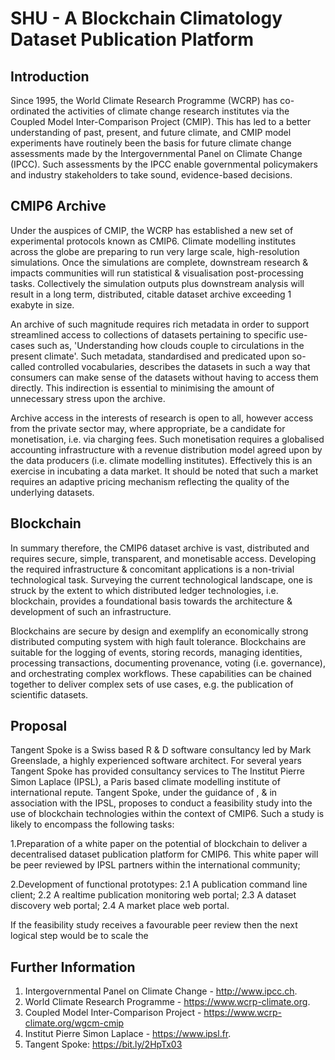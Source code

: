 # SHU - A Blockchain Climatology Dataset Publication Platform

## Introduction

Since 1995, the World Climate Research Programme (WCRP) has co-ordinated the activities of climate change research institutes via the Coupled Model Inter-Comparison Project (CMIP).  This has led to a better understanding of past, present, and future climate, and CMIP model experiments have routinely been the basis for future climate change assessments made by the Intergovernmental Panel on Climate Change (IPCC).  Such assessments by the IPCC enable governmental policymakers and industry stakeholders to take sound, evidence-based decisions.  

## CMIP6 Archive

Under the auspices of CMIP, the WCRP has established a new set of experimental protocols known as CMIP6.  Climate modelling institutes across the globe are preparing to run very large scale, high-resolution simulations.  Once the simulations are complete, downstream research & impacts communities will run statistical & visualisation post-processing tasks.  Collectively the simulation outputs plus downstream analysis will result in a long term, distributed, citable dataset archive exceeding 1 exabyte in size.  

An archive of such magnitude requires rich metadata in order to support streamlined access to collections of datasets pertaining to specific use-cases such as, 'Understanding how clouds couple to circulations in the present climate'.  Such metadata, standardised and predicated upon so-called controlled vocabularies, describes the datasets in such a way that consumers can make sense of the datasets without having to access them directly.  This indirection is essential to minimising the amount of unnecessary stress upon the archive.  

Archive access in the interests of research is open to all, however access from the private sector may, where appropriate, be a candidate for monetisation, i.e. via charging fees.  Such monetisation requires a globalised accounting infrastructure with a revenue distribution model agreed upon by the data producers (i.e. climate modelling institutes).  Effectively this is an exercise in incubating a data market.  It should be noted that such a market requires an adaptive pricing mechanism reflecting the quality of the underlying datasets.

## Blockchain

In summary therefore, the CMIP6 dataset archive is vast, distributed and requires secure, simple, transparent, and monetisable access.  Developing the required infrastructure & concomitant applications is a non-trivial technological task.  Surveying the current technological landscape, one is struck by the extent to which distributed ledger technologies, i.e. blockchain, provides a foundational basis towards the architecture & development of such an infrastructure.  

Blockchains are secure by design and exemplify an economically strong distributed computing system with high fault tolerance.  Blockchains are suitable for the logging of events, storing records, managing identities, processing transactions, documenting provenance, voting (i.e. governance), and orchestrating complex workflows.  These capabilities can be chained together to deliver complex sets of use cases, e.g. the publication of scientific datasets.

## Proposal

Tangent Spoke is a Swiss based R & D software consultancy led by Mark Greenslade, a highly experienced software architect.  For several years Tangent Spoke has provided consultancy services to The Institut Pierre Simon Laplace (IPSL), a Paris based climate modelling institute of international repute.  Tangent Spoke, under the guidance of , & in association with the IPSL, proposes to conduct a feasibility study into the use of blockchain technologies within the context of CMIP6.  Such a study is likely to encompass the following tasks:

1.Preparation of a white paper on the potential of blockchain to deliver a decentralised dataset publication platform for CMIP6.  This white paper will be peer reviewed by IPSL partners within the international community;

2.Development of functional prototypes:
		2.1 A publication command line client;
		2.2 A realtime publication monitoring web portal;
		2.3 A dataset discovery web portal;
		2.4 A market place web portal.

If the feasibility study receives a favourable peer review then the next logical step would be to scale the 

## Further Information

1. Intergovernmental Panel on Climate Change - http://www.ipcc.ch.
2. World Climate Research Programme - https://www.wcrp-climate.org.
3. Coupled Model Inter-Comparison Project - https://www.wcrp-climate.org/wgcm-cmip
3. Institut Pierre Simon Laplace - https://www.ipsl.fr.
4. Tangent Spoke: https://bit.ly/2HpTx03